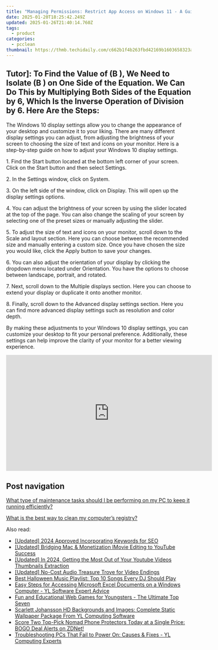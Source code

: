 ```yaml
---
title: "Managing Permissions: Restrict App Access on Windows 11 - A Guide by YL Computing"
date: 2025-01-20T18:25:42.249Z
updated: 2025-01-26T21:40:14.760Z
tags:
  - product
categories:
  - pcclean
thumbnail: https://thmb.techidaily.com/c662b1f4b263fbd42169b1603658323aeb42e56418d3c0947fc69d77bcb17f26.jpg
---
```


## Tutor]: To Find the Value of \(B \), We Need to Isolate \(B \) on One Side of the Equation. We Can Do This by Multiplying Both Sides of the Equation by 6, Which Is the Inverse Operation of Division by 6. Here Are the Steps:

The Windows 10 display settings allow you to change the appearance of your desktop and customize it to your liking. There are many different display settings you can adjust, from adjusting the brightness of your screen to choosing the size of text and icons on your monitor. Here is a step-by-step guide on how to adjust your Windows 10 display settings. 

1\. Find the Start button located at the bottom left corner of your screen. Click on the Start button and then select Settings.

2\. In the Settings window, click on System.

3\. On the left side of the window, click on Display. This will open up the display settings options. 

4\. You can adjust the brightness of your screen by using the slider located at the top of the page. You can also change the scaling of your screen by selecting one of the preset sizes or manually adjusting the slider.

5\. To adjust the size of text and icons on your monitor, scroll down to the Scale and layout section. Here you can choose between the recommended size and manually entering a custom size. Once you have chosen the size you would like, click the Apply button to save your changes.

6\. You can also adjust the orientation of your display by clicking the dropdown menu located under Orientation. You have the options to choose between landscape, portrait, and rotated.

7\. Next, scroll down to the Multiple displays section. Here you can choose to extend your display or duplicate it onto another monitor.

8\. Finally, scroll down to the Advanced display settings section. Here you can find more advanced display settings such as resolution and color depth. 

By making these adjustments to your Windows 10 display settings, you can customize your desktop to fit your personal preference. Additionally, these settings can help improve the clarity of your monitor for a better viewing experience.

<!-- affiliate ads begin -->
<iframe width="560" height="315" src="https://www.youtube.com/embed/K4lRBnNnd9k?si=5e0MbdOz-fF6Ry_k" title="YouTube video player" frameborder="0" allow="accelerometer; autoplay; clipboard-write; encrypted-media; gyroscope; picture-in-picture; web-share" referrerpolicy="strict-origin-when-cross-origin" allowfullscreen></iframe>
<!-- affiliate ads end -->

## Post navigation

[What type of maintenance tasks should I be performing on my PC to keep it running efficiently?](https://tools.techidaily.com/pcclean/products/)

[What is the best way to clean my computer’s registry?](https://tools.techidaily.com/pcclean/products/)

<ins class="adsbygoogle"
     style="display:block"
     data-ad-format="autorelaxed"
     data-ad-client="ca-pub-7571918770474297"
     data-ad-slot="1223367746"></ins>

<ins class="adsbygoogle"
     style="display:block"
     data-ad-client="ca-pub-7571918770474297"
     data-ad-slot="8358498916"
     data-ad-format="auto"
     data-full-width-responsive="true"></ins>

<span class="atpl-alsoreadstyle">Also read:</span>
<div><ul>
<li><a href="https://fox-access.techidaily.com/updated-2024-approved-incorporating-keywords-for-seo/"><u>[Updated] 2024 Approved Incorporating Keywords for SEO</u></a></li>
<li><a href="https://youtube-zero.techidaily.com/ed-bridging-mac-and-monetization-imovie-editing-to-youtube-success/"><u>[Updated] Bridging Mac & Monetization IMovie Editing to YouTube Success</u></a></li>
<li><a href="https://youtube-webster.techidaily.com/ed-in-2024-getting-the-most-out-of-your-youtube-videos-thumbnails-extraction/"><u>[Updated] In 2024, Getting the Most Out of Your Youtube Videos Thumbnails Extraction</u></a></li>
<li><a href="https://fox-helps.techidaily.com/updated-no-cost-audio-treasure-trove-for-video-endings/"><u>[Updated] No-Cost Audio Treasure Trove for Video Endings</u></a></li>
<li><a href="https://win-updates.techidaily.com/best-halloween-music-playlist-top-10-songs-every-dj-should-play/"><u>Best Halloween Music Playlist: Top 10 Songs Every DJ Should Play</u></a></li>
<li><a href="https://win-updates.techidaily.com/easy-steps-for-accessing-microsoft-excel-documents-on-a-windows-computer-yl-software-expert-advice/"><u>Easy Steps for Accessing Microsoft Excel Documents on a Windows Computer - YL Software Expert Advice</u></a></li>
<li><a href="https://tech-recovery.techidaily.com/1722872559662-fun-and-educational-web-games-for-youngsters-the-ultimate-top-seven/"><u>Fun and Educational Web Games for Youngsters - The Ultimate Top Seven</u></a></li>
<li><a href="https://win-updates.techidaily.com/scarlett-johansson-hd-backgrounds-and-images-complete-static-wallpaper-package-from-yl-computing-software/"><u>Scarlett Johansson HD Backgrounds and Images: Complete Static Wallpaper Package From YL Computing Software</u></a></li>
<li><a href="https://tech-renaissance.techidaily.com/score-two-top-pick-nomad-phone-protectors-today-at-a-single-price-bogo-deal-alerts-on-zdnet/"><u>Score Two Top-Pick Nomad Phone Protectors Today at a Single Price: BOGO Deal Alerts on ZDNet!</u></a></li>
<li><a href="https://win-updates.techidaily.com/troubleshooting-pcs-that-fail-to-power-on-causes-and-fixes-yl-computing-experts/"><u>Troubleshooting PCs That Fail to Power On: Causes & Fixes - YL Computing Experts</u></a></li>
</ul></div>

